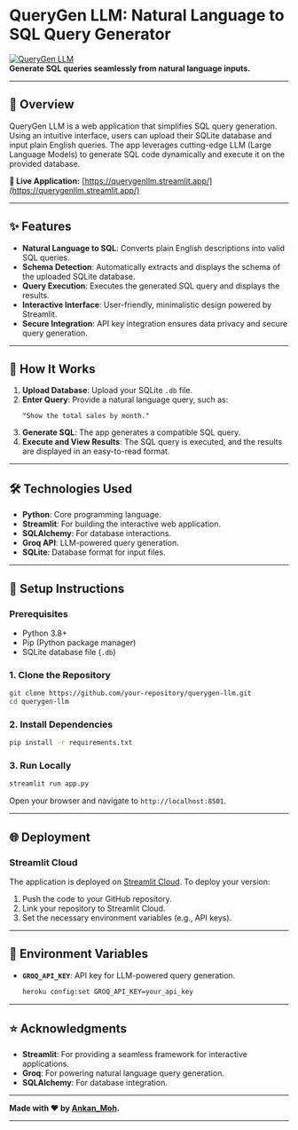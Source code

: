 # **QueryGen LLM: Natural Language to SQL Query Generator**
[![QueryGen LLM](https://img.shields.io/badge/Live%20App-Streamlit-brightgreen)](https://querygenllm.streamlit.app/)  
**Generate SQL queries seamlessly from natural language inputs.**  

---

## 🌟 **Overview**
QueryGen LLM is a web application that simplifies SQL query generation. Using an intuitive interface, users can upload their SQLite database and input plain English queries. The app leverages cutting-edge LLM (Large Language Models) to generate SQL code dynamically and execute it on the provided database.

**🔗 Live Application:** [https://querygenllm.streamlit.app/](https://querygenllm.streamlit.app/)

---

## ✨ **Features**
- **Natural Language to SQL**: Converts plain English descriptions into valid SQL queries.
- **Schema Detection**: Automatically extracts and displays the schema of the uploaded SQLite database.
- **Query Execution**: Executes the generated SQL query and displays the results.
- **Interactive Interface**: User-friendly, minimalistic design powered by Streamlit.
- **Secure Integration**: API key integration ensures data privacy and secure query generation.

---

## 🚀 **How It Works**
1. **Upload Database**: Upload your SQLite `.db` file.
2. **Enter Query**: Provide a natural language query, such as:
   ```
   "Show the total sales by month."
   ```
3. **Generate SQL**: The app generates a compatible SQL query.
4. **Execute and View Results**: The SQL query is executed, and the results are displayed in an easy-to-read format.

---

## 🛠️ **Technologies Used**
- **Python**: Core programming language.
- **Streamlit**: For building the interactive web application.
- **SQLAlchemy**: For database interactions.
- **Groq API**: LLM-powered query generation.
- **SQLite**: Database format for input files.


---

## 📝 **Setup Instructions**
### **Prerequisites**
- Python 3.8+
- Pip (Python package manager)
- SQLite database file (`.db`)

### **1. Clone the Repository**
```bash
git clone https://github.com/your-repository/querygen-llm.git
cd querygen-llm
```

### **2. Install Dependencies**
```bash
pip install -r requirements.txt
```

### **3. Run Locally**
```bash
streamlit run app.py
```
Open your browser and navigate to `http://localhost:8501`.

---

## 🌐 **Deployment**
### **Streamlit Cloud**
The application is deployed on [Streamlit Cloud](https://querygenllm.streamlit.app/). To deploy your version:
1. Push the code to your GitHub repository.
2. Link your repository to Streamlit Cloud.
3. Set the necessary environment variables (e.g., API keys).

---

## 🔐 **Environment Variables**
- **`GROQ_API_KEY`**: API key for LLM-powered query generation.
  ```bash
  heroku config:set GROQ_API_KEY=your_api_key
  ```

---

## ⭐ **Acknowledgments**
- **Streamlit**: For providing a seamless framework for interactive applications.
- **Groq**: For powering natural language query generation.
- **SQLAlchemy**: For database integration.

---

**Made with ❤️ by [Ankan_Moh](https://github.com/AnkanMoh).**

---
